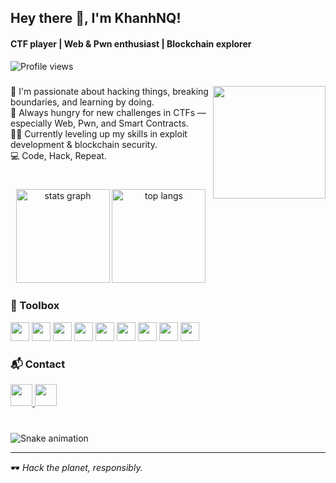 <h2 align="left">Hey there 👋, I'm KhanhNQ!</h2>
<h4 align="left">CTF player | Web & Pwn enthusiast | Blockchain explorer</h4>

<p align="left">
  <img src="https://komarev.com/ghpvc/?username=khanhnq1611&style=flat-square&color=blue" alt="Profile views" />
</p>

###

<img align="right" height="180" src="https://media.giphy.com/media/3o7aD2saalBwwftBIY/giphy.gif" />

<div align="left">
  🚩 I'm passionate about hacking things, breaking boundaries, and learning by doing.<br>
  🧠 Always hungry for new challenges in CTFs — especially Web, Pwn, and Smart Contracts.<br>
  🕵️‍♂️ Currently leveling up my skills in exploit development & blockchain security.<br>
  💻 Code, Hack, Repeat.
</div>

###

<br>

<div align="center">
  <img src="https://github-readme-stats.vercel.app/api?username=khanhnq1611&hide_title=false&hide_rank=false&show_icons=true&include_all_commits=true&count_private=true&theme=tokyonight&locale=en&hide_border=false" height="150" alt="stats graph" />
  <img src="https://github-readme-stats.vercel.app/api/top-langs?username=khanhnq1611&layout=compact&langs_count=6&theme=tokyonight&hide_border=false" height="150" alt="top langs" />
</div>

###

<h3 align="left">🧰 Toolbox</h3>

<div align="left">
  <img src="https://cdn.jsdelivr.net/gh/devicons/devicon/icons/javascript/javascript-original.svg" height="30" />
  <img src="https://cdn.jsdelivr.net/gh/devicons/devicon/icons/typescript/typescript-original.svg" height="30" />
  <img src="https://cdn.jsdelivr.net/gh/devicons/devicon/icons/react/react-original.svg" height="30" />
  <img src="https://cdn.jsdelivr.net/gh/devicons/devicon/icons/python/python-original.svg" height="30" />
  <img src="https://cdn.jsdelivr.net/gh/devicons/devicon/icons/cplusplus/cplusplus-original.svg" height="30" />
  <img src="https://cdn.jsdelivr.net/gh/devicons/devicon/icons/php/php-original.svg" height="30" />
  <img src="https://cdn.jsdelivr.net/gh/devicons/devicon/icons/html5/html5-original.svg" height="30" />
  <img src="https://cdn.jsdelivr.net/gh/devicons/devicon/icons/css3/css3-original.svg" height="30" />
  <img src="https://cdn.jsdelivr.net/gh/devicons/devicon/icons/linux/linux-original.svg" height="30" />
</div>

###

<h3 align="left">📬 Contact</h3>

<div align="left">
  <a href="mailto:ngqkhanh.cyber@gmail.com" target="_blank">
    <img src="https://img.shields.io/badge/Gmail-D14836?style=for-the-badge&logo=gmail&logoColor=white" height="35" />
  </a>
  <a href="https://www.linkedin.com/in/ngqkhanh" target="_blank">
    <img src="https://img.shields.io/badge/LinkedIn-0077B5?style=for-the-badge&logo=linkedin&logoColor=white" height="35" />
  </a>
</div>

###

<br clear="both">

<img src="https://raw.githubusercontent.com/khanhnq1611/khanhnq1611/output/snake.svg" alt="Snake animation" />

---

🕶️ *Hack the planet, responsibly.*

